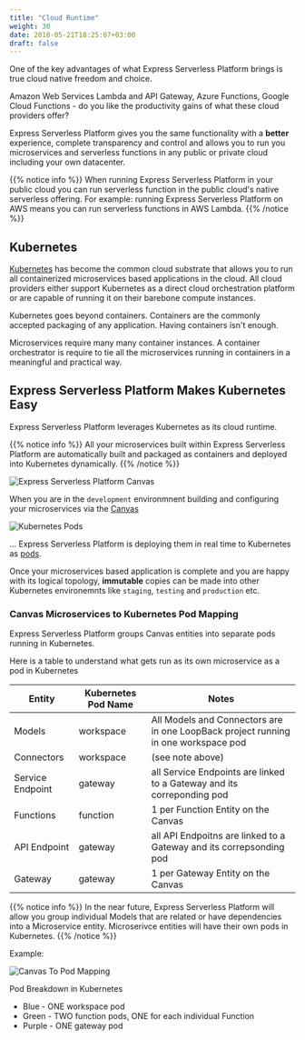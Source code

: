 ```yaml
---
title: "Cloud Runtime"
weight: 30
date: 2018-05-21T18:25:07+03:00
draft: false
---
```


One of the key advantages of what Express Serverless Platform brings is true cloud native freedom and choice.

Amazon Web Services Lambda and API Gateway, Azure Functions, Google Cloud Functions - do you like the productivity gains of what these cloud providers offer?

Express Serverless Platform gives you the same functionality with a **better** experience, complete transparency and control and allows you to run you microservices and serverless functions in any public or private cloud including your own datacenter.

{{% notice info %}}
When running Express Serverless Platform in your public cloud you can run serverless function in the public cloud's native serverless offering.  For example: running Express Serverless Platform on AWS means you can run serverless functions in AWS Lambda.
{{% /notice %}}

## Kubernetes
[Kubernetes](https://kubernetes.io) has become the common cloud substrate that allows you to run all containerized microservices based applications in the cloud.  All cloud providers either support Kubernetes as a direct cloud orchestration platform or are capable of running it on their barebone compute instances.

Kubernetes goes beyond containers.  Containers are the commonly accepted packaging of any application. Having containers isn't enough.

Microservices require many many container instances. A container orchestrator is require to tie all the microservices running in containers in a meaningful and practical way.

## Express Serverless Platform Makes Kubernetes Easy
Express Serverless Platform leverages Kubernetes as its cloud runtime.

{{% notice info %}}
All your microservices built within Express Serverless Platform are automatically built and packaged as containers and deployed into Kubernetes dynamically.
{{% /notice %}}

![Express Serverless Platform Canvas](/images/full_canvas.png)

When you are in the `development` environmnent building and configuring your microservices via the [Canvas](/user-guide/canvas)

![Kubernetes Pods](/images/kubernetes_pods.png)

... Express Serverless Platform is deploying them in real time to Kubernetes as [pods](https://kubernetes.io/docs/concepts/workloads/pods/pod/).

Once your microservices based application is complete and you are happy with its logical topology, **immutable** copies can be made into other Kubernetes environemnts like `staging`, `testing` and `production` etc.

### Canvas Microservices to Kubernetes Pod Mapping
Express Serverless Platform groups Canvas entities into separate pods running in Kubernetes.

Here is a table to understand what gets run as its own microservice as a pod in Kubernetes

Entity           | Kubernetes Pod Name | Notes
-----------------|---------------------|------
Models           | workspace           |  All Models and Connectors are in one LoopBack project running in one workspace pod
Connectors       | workspace           | (see note above)
Service Endpoint | gateway             | all Service Endpoints are linked to a Gateway and its correponding pod
Functions        | function            | 1 per Function Entity on the Canvas
API Endpoint     | gateway             | all API Endpoitns are linked to a Gateway and its correpsonding pod
Gateway          | gateway             | 1 per Gateway Entity on the Canvas

{{% notice info %}}
In the near future, Express Serverless Platform will allow you group individual Models that are related or have dependencies into a Microservice entity.  Microserivce entities will have their own pods in Kubernetes.
{{% /notice %}}

Example:

![Canvas To Pod Mapping](/images/canvas_to_pods.png)

Pod Breakdown in Kubernetes

* Blue - ONE workspace pod
* Green - TWO function pods, ONE for each individual Function
* Purple - ONE gateway pod

